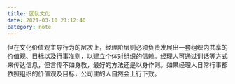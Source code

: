 ```yaml
---
title: 团队文化
date: 2021-03-10 21:12:40
category: note
---
```

但在文化价值观主导行为的层次上，经理阶层则必须负责发展出一套组织内共享的价值观、目标以及行事准则，以建立个体对组织的信赖。经理人可通过训话等方式来传达信息，但言传不如身教，最好的方法还是以身作则。如果经理人日常行事都依照组织的价值观及目标，公司里的人自然会上行下效。
